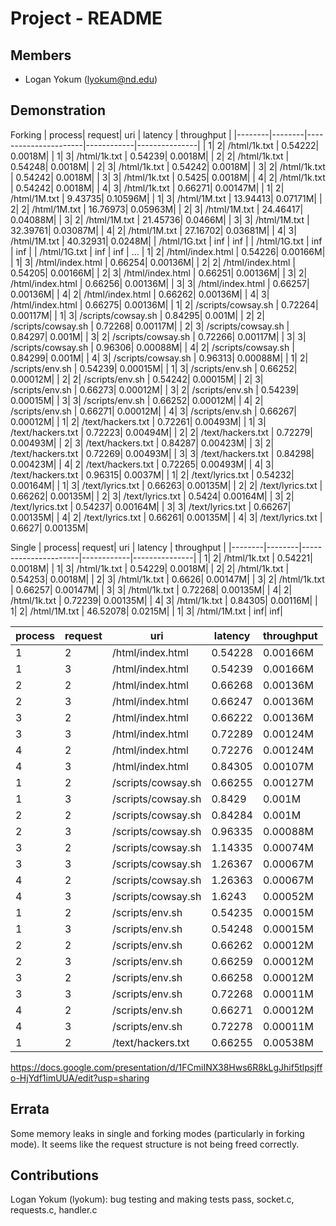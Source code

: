Project - README
================

Members
-------

- Logan Yokum (lyokum@nd.edu)

Demonstration
-------------
Forking
| process| request| uri                  | latency    | throughput    |
|--------|--------|----------------------|------------|---------------|
|       1|       2| /html/1k.txt         |     0.54222|         0.0018M|
|       1|       3| /html/1k.txt         |     0.54239|         0.0018M|
|       2|       2| /html/1k.txt         |     0.54248|         0.0018M|
|       2|       3| /html/1k.txt         |     0.54242|         0.0018M|
|       3|       2| /html/1k.txt         |     0.54242|         0.0018M|
|       3|       3| /html/1k.txt         |      0.5425|         0.0018M|
|       4|       2| /html/1k.txt         |     0.54242|         0.0018M|
|       4|       3| /html/1k.txt         |     0.66271|        0.00147M|
|       1|       2| /html/1M.txt         |     9.43735|        0.10596M|
|       1|       3| /html/1M.txt         |    13.94413|        0.07171M|
|       2|       2| /html/1M.txt         |    16.76973|        0.05963M|
|       2|       3| /html/1M.txt         |    24.46417|        0.04088M|
|       3|       2| /html/1M.txt         |    21.45736|         0.0466M|
|       3|       3| /html/1M.txt         |    32.39761|        0.03087M|
|       4|       2| /html/1M.txt         |    27.16702|        0.03681M|
|       4|       3| /html/1M.txt         |    40.32931|         0.0248M|
| /html/1G.txt         | inf        | inf           |
| /html/1G.txt         | inf        | inf           |
| /html/1G.txt         | inf        | inf           |
...
|       1|       2| /html/index.html     |     0.54226|        0.00166M|
|       1|       3| /html/index.html     |     0.66254|        0.00136M|
|       2|       2| /html/index.html     |     0.54205|        0.00166M|
|       2|       3| /html/index.html     |     0.66251|        0.00136M|
|       3|       2| /html/index.html     |     0.66256|        0.00136M|
|       3|       3| /html/index.html     |     0.66257|        0.00136M|
|       4|       2| /html/index.html     |     0.66262|        0.00136M|
|       4|       3| /html/index.html     |     0.66275|        0.00136M|
|       1|       2| /scripts/cowsay.sh   |     0.72264|        0.00117M|
|       1|       3| /scripts/cowsay.sh   |     0.84295|          0.001M|
|       2|       2| /scripts/cowsay.sh   |     0.72268|        0.00117M|
|       2|       3| /scripts/cowsay.sh   |     0.84297|          0.001M|
|       3|       2| /scripts/cowsay.sh   |     0.72266|        0.00117M|
|       3|       3| /scripts/cowsay.sh   |     0.96306|        0.00088M|
|       4|       2| /scripts/cowsay.sh   |     0.84299|          0.001M|
|       4|       3| /scripts/cowsay.sh   |     0.96313|        0.00088M|
|       1|       2| /scripts/env.sh      |     0.54239|        0.00015M|
|       1|       3| /scripts/env.sh      |     0.66252|        0.00012M|
|       2|       2| /scripts/env.sh      |     0.54242|        0.00015M|
|       2|       3| /scripts/env.sh      |     0.66273|        0.00012M|
|       3|       2| /scripts/env.sh      |     0.54239|        0.00015M|
|       3|       3| /scripts/env.sh      |     0.66252|        0.00012M|
|       4|       2| /scripts/env.sh      |     0.66271|        0.00012M|
|       4|       3| /scripts/env.sh      |     0.66267|        0.00012M|
|       1|       2| /text/hackers.txt    |     0.72261|        0.00493M|
|       1|       3| /text/hackers.txt    |     0.72223|        0.00494M|
|       2|       2| /text/hackers.txt    |     0.72279|        0.00493M|
|       2|       3| /text/hackers.txt    |     0.84287|        0.00423M|
|       3|       2| /text/hackers.txt    |     0.72269|        0.00493M|
|       3|       3| /text/hackers.txt    |     0.84298|        0.00423M|
|       4|       2| /text/hackers.txt    |     0.72265|        0.00493M|
|       4|       3| /text/hackers.txt    |     0.96315|         0.0037M|
|       1|       2| /text/lyrics.txt     |     0.54232|        0.00164M|
|       1|       3| /text/lyrics.txt     |     0.66263|        0.00135M|
|       2|       2| /text/lyrics.txt     |     0.66262|        0.00135M|
|       2|       3| /text/lyrics.txt     |      0.5424|        0.00164M|
|       3|       2| /text/lyrics.txt     |     0.54237|        0.00164M|
|       3|       3| /text/lyrics.txt     |     0.66267|        0.00135M|
|       4|       2| /text/lyrics.txt     |     0.66261|        0.00135M|
|       4|       3| /text/lyrics.txt     |      0.6627|        0.00135M|

Single
| process| request| uri                  | latency    | throughput    |
|--------|--------|----------------------|------------|---------------|
|       1|       2| /html/1k.txt         |     0.54221|         0.0018M|
|       1|       3| /html/1k.txt         |     0.54229|         0.0018M|
|       2|       2| /html/1k.txt         |     0.54253|         0.0018M|
|       2|       3| /html/1k.txt         |      0.6626|        0.00147M|
|       3|       2| /html/1k.txt         |     0.66257|        0.00147M|
|       3|       3| /html/1k.txt         |     0.72268|        0.00135M|
|       4|       2| /html/1k.txt         |     0.72239|        0.00135M|
|       4|       3| /html/1k.txt         |     0.84305|        0.00116M|
|       1|       2| /html/1M.txt         |    46.52078|         0.0215M|
|       1|       3| /html/1M.txt         |         inf|             inf|

| process| request| uri                  | latency    | throughput    |
|--------|--------|----------------------|------------|---------------|
|       1|       2| /html/index.html     |     0.54228|        0.00166M|
|       1|       3| /html/index.html     |     0.54239|        0.00166M|
|       2|       2| /html/index.html     |     0.66268|        0.00136M|
|       2|       3| /html/index.html     |     0.66247|        0.00136M|
|       3|       2| /html/index.html     |     0.66222|        0.00136M|
|       3|       3| /html/index.html     |     0.72289|        0.00124M|
|       4|       2| /html/index.html     |     0.72276|        0.00124M|
|       4|       3| /html/index.html     |     0.84305|        0.00107M|
|       1|       2| /scripts/cowsay.sh   |     0.66255|        0.00127M|
|       1|       3| /scripts/cowsay.sh   |      0.8429|          0.001M|
|       2|       2| /scripts/cowsay.sh   |     0.84284|          0.001M|
|       2|       3| /scripts/cowsay.sh   |     0.96335|        0.00088M|
|       3|       2| /scripts/cowsay.sh   |     1.14335|        0.00074M|
|       3|       3| /scripts/cowsay.sh   |     1.26367|        0.00067M|
|       4|       2| /scripts/cowsay.sh   |     1.26363|        0.00067M|
|       4|       3| /scripts/cowsay.sh   |      1.6243|        0.00052M|
|       1|       2| /scripts/env.sh      |     0.54235|        0.00015M|
|       1|       3| /scripts/env.sh      |     0.54248|        0.00015M|
|       2|       2| /scripts/env.sh      |     0.66262|        0.00012M|
|       2|       3| /scripts/env.sh      |     0.66259|        0.00012M|
|       3|       2| /scripts/env.sh      |     0.66258|        0.00012M|
|       3|       3| /scripts/env.sh      |     0.72268|        0.00011M|
|       4|       2| /scripts/env.sh      |     0.66271|        0.00012M|
|       4|       3| /scripts/env.sh      |     0.72278|        0.00011M|
|       1|       2| /text/hackers.txt    |     0.66255|        0.00538M|

https://docs.google.com/presentation/d/1FCmiINX38Hws6R8kLgJhif5tlpsjffo-HjYdf1imUUA/edit?usp=sharing

Errata
------

Some memory leaks in single and forking modes (particularly in forking mode). It seems like the
request structure is not being freed correctly.

Contributions
-------------

Logan Yokum (lyokum): bug testing and making tests pass, socket.c, requests.c, handler.c
